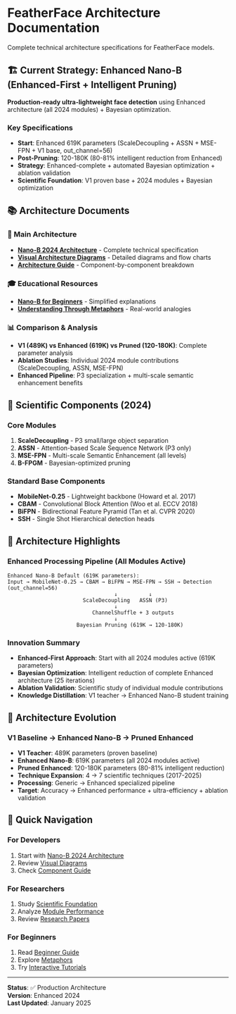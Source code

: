 # FeatherFace Architecture Documentation

Complete technical architecture specifications for FeatherFace models.

## 🏗️ Current Strategy: Enhanced Nano-B (Enhanced-First + Intelligent Pruning)

**Production-ready ultra-lightweight face detection** using Enhanced architecture (all 2024 modules) + Bayesian optimization.

### Key Specifications
- **Start**: Enhanced 619K parameters (ScaleDecoupling + ASSN + MSE-FPN + V1 base, out_channel=56)
- **Post-Pruning**: 120-180K (80-81% intelligent reduction from Enhanced)
- **Strategy**: Enhanced-complete + automated Bayesian optimization + ablation validation
- **Scientific Foundation**: V1 proven base + 2024 modules + Bayesian optimization

## 📚 Architecture Documents

### 🎯 Main Architecture
- **[Nano-B 2024 Architecture](nano_b_2024.md)** - Complete technical specification
- **[Visual Architecture Diagrams](nano_b_diagram.md)** - Detailed diagrams and flow charts
- **[Architecture Guide](nano_b_diagram_guide.md)** - Component-by-component breakdown

### 🎓 Educational Resources
- **[Nano-B for Beginners](nano_b_for_kids.md)** - Simplified explanations
- **[Understanding Through Metaphors](../guides/metaphors.md)** - Real-world analogies

### 📊 Comparison & Analysis
- **V1 (489K) vs Enhanced (619K) vs Pruned (120-180K)**: Complete parameter analysis
- **Ablation Studies**: Individual 2024 module contributions (ScaleDecoupling, ASSN, MSE-FPN)
- **Enhanced Pipeline**: P3 specialization + multi-scale semantic enhancement benefits

## 🔬 Scientific Components (2024)

### Core Modules
1. **ScaleDecoupling** - P3 small/large object separation
2. **ASSN** - Attention-based Scale Sequence Network (P3 only)
3. **MSE-FPN** - Multi-scale Semantic Enhancement (all levels)
4. **B-FPGM** - Bayesian-optimized pruning

### Standard Base Components
- **MobileNet-0.25** - Lightweight backbone (Howard et al. 2017)
- **CBAM** - Convolutional Block Attention (Woo et al. ECCV 2018)
- **BiFPN** - Bidirectional Feature Pyramid (Tan et al. CVPR 2020)
- **SSH** - Single Shot Hierarchical detection heads

## 🎯 Architecture Highlights

### Enhanced Processing Pipeline (All Modules Active)
```
Enhanced Nano-B Default (619K parameters):
Input → MobileNet-0.25 → CBAM → BiFPN → MSE-FPN → SSH → Detection (out_channel=56)
                                  ↓          ↓
                        ScaleDecoupling   ASSN (P3)
                                  ↓
                           ChannelShuffle + 3 outputs
                                  ↓
                      Bayesian Pruning (619K → 120-180K)
```

### Innovation Summary
- **Enhanced-First Approach**: Start with all 2024 modules active (619K parameters)
- **Bayesian Optimization**: Intelligent reduction of complete Enhanced architecture (25 iterations)
- **Ablation Validation**: Scientific study of individual module contributions
- **Knowledge Distillation**: V1 teacher → Enhanced Nano-B student training

## 🔄 Architecture Evolution

### V1 Baseline → Enhanced Nano-B → Pruned Enhanced
- **V1 Teacher**: 489K parameters (proven baseline)
- **Enhanced Nano-B**: 619K parameters (all 2024 modules active)
- **Pruned Enhanced**: 120-180K parameters (80-81% intelligent reduction)
- **Technique Expansion**: 4 → 7 scientific techniques (2017-2025)
- **Processing**: Generic → Enhanced specialized pipeline
- **Target**: Accuracy → Enhanced performance + ultra-efficiency + ablation validation

## 📖 Quick Navigation

### For Developers
1. Start with [Nano-B 2024 Architecture](nano_b_2024.md)
2. Review [Visual Diagrams](nano_b_diagram.md)
3. Check [Component Guide](nano_b_diagram_guide.md)

### For Researchers
1. Study [Scientific Foundation](../NANO_B_ARCHITECTURE.md)
2. Analyze [Module Performance](../simulations/)
3. Review [Research Papers](../scientific/)

### For Beginners
1. Read [Beginner Guide](nano_b_for_kids.md)
2. Explore [Metaphors](../guides/metaphors.md)
3. Try [Interactive Tutorials](../../notebooks/)

---

**Status**: ✅ Production Architecture  
**Version**: Enhanced 2024  
**Last Updated**: January 2025